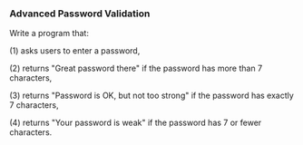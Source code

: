 ### Advanced Password Validation
Write a program that: 

(1) asks users to enter a password,

(2) returns "Great password there" if the password has more than 7 characters,

(3) returns "Password is OK, but not too strong" if the password has exactly 7 characters,

(4) returns "Your password is weak" if the password has 7 or fewer characters.